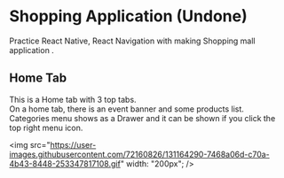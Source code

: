 # Shopping Application (Undone)
Practice React Native, React Navigation with making Shopping mall application .

## Home Tab
This is a Home tab with 3 top tabs.<br/>
On a home tab, there is an event banner and some products list.<br/>
Categories menu shows as a Drawer and it can be shown if you click the top right menu icon.<br/>

<img src="https://user-images.githubusercontent.com/72160826/131164290-7468a06d-c70a-4b43-8448-253347817108.gif" width: "200px"; />
